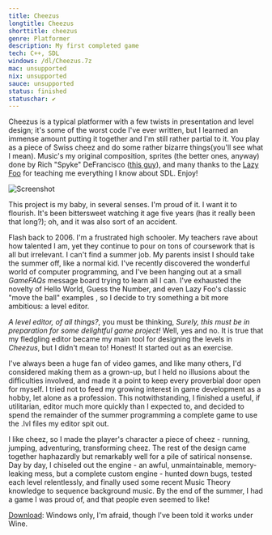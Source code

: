 ```yaml
---
title: Cheezus
longtitle: Cheezus
shorttitle: cheezus
genre: Platformer
description: My first completed game 
tech: C++, SDL
windows: /dl/Cheezus.7z
mac: unsupported
nix: unsupported
sauce: unsupported
status: finished
statuschar: ✔
---
```


Cheezus is a typical platformer with a few twists in presentation and level 
design; it's some of the worst code I've ever written, but I learned an 
immense amount putting it together and I'm still rather partial to it. You 
play as a piece of Swiss cheez and do some rather bizarre things(you'll see 
what I mean). Music's my original composition, sprites (the better ones, 
anyway) done by Rich "Spyke" DeFrancisco 
([this guy](http://www.nasa.gov/directorates/spacetech/strg/2012_nstrf_defrancisco.html)), 
and many thanks to the [Lazy Foo](http://lazyfoo.net/SDL_tutorials/index.php) for 
teaching me everything I know about SDL. Enjoy!

![Screenshot](/assets/images/screenshots/cheezus.png)

This project is my baby, in several senses. I'm proud of it. I want it to
flourish. It's been bittersweet watching it age five years (has it really been
that long?); oh, and it was also sort of an accident.

Flash back to 2006. I'm a frustrated high schooler. My teachers rave about how
talented I am, yet they continue to pour on tons of coursework that is all but 
irrelevant. I can't find a summer job. My parents insist I should take the 
summer off, like a normal kid. I've recently discovered the wonderful world 
of computer programming, and I've been hanging out at a small *GameFAQs* 
message board trying to learn all I can. I've exhausted the novelty of Hello 
World, Guess the Number, and even Lazy Foo's classic "move the ball" examples
, so I decide to try something a bit more ambitious: a level editor. 

*A level editor, of all things?*, you must be thinking, *Surely, this must
be in preparation for some delightful game project!* Well, yes and no. It is
true that my fledgling editor became my main tool for designing the levels
in *Cheezus*, but I didn't mean to! Honest! It started out as an exercise.

I've always been a huge fan of video games, and like many others, I'd
considered making them as a grown-up, but I held no illusions about the
difficulties involved, and made it a point to keep every proverbial door open 
for myself. I tried not to feed my growing interest in game development as a 
hobby, let alone as a profession. This notwithstanding, I finished a useful, 
if utilitarian, editor much more quickly than I expected to, and decided to 
spend the remainder of the summer programming a complete game to use the .lvl 
files my editor spit out. 

I like cheez, so I made the player's character a piece of cheez - running,
jumping, adventuring, transforming cheez. The rest of the design came together
haphazardly but remarkably well for a pile of satirical nonsense. Day by day, 
I chiseled out the engine - an awful, unmaintainable, memory-leaking mess, but 
a complete custom engine - hunted down bugs, tested each level relentlessly,
and finally used some recent Music Theory knowledge to sequence background 
music. By the end of the summer, I had a game I was proud of, and that people 
even seemed to like!

[Download](/dl/Cheezus.7z): Windows only, I'm afraid, though I've been told it works under Wine.

